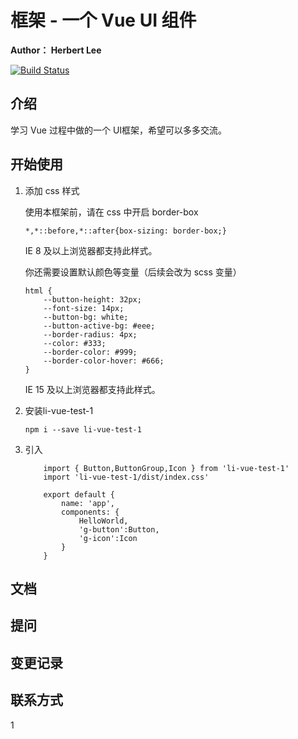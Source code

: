 # 框架 - 一个 Vue UI 组件


**Author： Herbert Lee**

[![Build Status](https://travis-ci.org/ls506507881/Li-vue-wheels.svg?branch=master)](https://travis-ci.org/ls506507881/Li-vue-wheels)

## 介绍
学习 Vue 过程中做的一个 UI框架，希望可以多多交流。

## 开始使用

1. 添加 css 样式

	使用本框架前，请在 css 中开启 border-box

	```
	*,*::before,*::after{box-sizing: border-box;}
	```
	IE 8 及以上浏览器都支持此样式。

	你还需要设置默认颜色等变量（后续会改为 scss 变量）
	```
	html {
		--button-height: 32px;
		--font-size: 14px;
		--button-bg: white;
		--button-active-bg: #eee;
		--border-radius: 4px;
		--color: #333;
		--border-color: #999;
		--border-color-hover: #666;
	}
	```
	IE 15 及以上浏览器都支持此样式。
2. 安装li-vue-test-1
	```
	npm i --save li-vue-test-1
	```
3. 引入
	```
		import { Button,ButtonGroup,Icon } from 'li-vue-test-1'
		import 'li-vue-test-1/dist/index.css'

		export default {
			name: 'app',
			components: {
				HelloWorld,
				'g-button':Button,
				'g-icon':Icon
			}
		}
	```

## 文档

## 提问

## 变更记录

## 联系方式

 1






